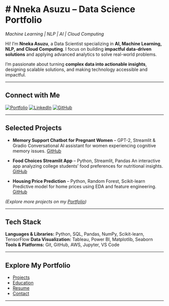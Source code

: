 # # Nneka Asuzu – Data Science Portfolio
_Machine Learning | NLP | AI | Cloud Computing_

Hi! I’m **Nneka Asuzu**, a Data Scientist specializing in **AI, Machine Learning, NLP, and Cloud Computing**. 
I focus on building **impactful data-driven solutions** and applying advanced analytics to solve real-world problems. 

I’m passionate about turning **complex data into actionable insights**, designing scalable solutions, and making technology accessible and impactful. 

---

## Connect with Me

[![Portfolio](https://img.shields.io/badge/Portfolio-nnekaasuzu.github.io-blue?style=for-the-badge)](https://nnekaasuzu.github.io) 
[![LinkedIn](https://img.shields.io/badge/LinkedIn-Profile-informational?style=for-the-badge&logo=linkedin)](https://www.linkedin.com/in/nneka-asuzu/) 
[![GitHub](https://img.shields.io/badge/GitHub-NnekaAsuzu-black?style=for-the-badge&logo=github)](https://github.com/NnekaAsuzu) 

---

## Selected Projects

- **Memory Support Chatbot for Pregnant Women** – GPT-2, Streamlit & Gradio 
 Conversational AI assistant for women experiencing cognitive memory issues. 
 [GitHub](https://github.com/NnekaAsuzu/Memory-Support-Chatbot-for-Pregnant-Women)

- **Food Choices Streamlit App** – Python, Streamlit, Pandas 
 An interactive app analyzing college students’ food preferences for nutritional insights. 
 [GitHub](https://github.com/NnekaAsuzu/analyzedataset.github.io)

- **Housing Price Prediction** – Python, Random Forest, Scikit-learn 
 Predictive model for home prices using EDA and feature engineering. 
 [GitHub](https://github.com/NnekaAsuzu/housepriceprediction)

*(Explore more projects on my [Portfolio](https://nnekaasuzu.github.io/projects/))* 

---

## Tech Stack

**Languages & Libraries:** Python, SQL, Pandas, NumPy, Scikit-learn, TensorFlow 
**Data Visualization:** Tableau, Power BI, Matplotlib, Seaborn 
**Tools & Platforms:** Git, GitHub, AWS, Jupyter, VS Code 

---

## Explore My Portfolio

- [Projects](https://nnekaasuzu.github.io/projects/) 
- [Education](https://nnekaasuzu.github.io/education/) 
- [Resume](https://nnekaasuzu.github.io/resume/) 
- [Contact](https://nnekaasuzu.github.io/contact/) 

---